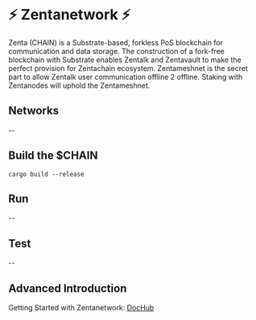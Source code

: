 # :zap: Zentanetwork :zap:

Zenta (CHAIN) is a Substrate-based, forkless PoS blockchain for communication and data storage. The construction of a fork-free blockchain with Substrate enables Zentalk and Zentavault to make the perfect provision for Zentachain ecosystem. Zentameshnet is the secret part to allow Zentalk user communication offline 2 offline. Staking with Zentanodes will uphold the Zentameshnet.

## Networks

--

## Build the $CHAIN
````
cargo build --release
````

## Run

--

## Test

--

## Advanced Introduction 

Getting Started with Zentanetwork: [DocHub](https://docs.zentachain.io)
